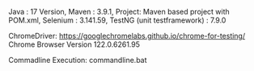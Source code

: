 Java : 17 Version, Maven :  3.9.1, Project: Maven based project with POM.xml, Selenium : 3.141.59, TestNG (unit testframework) : 7.9.0

ChromeDriver: https://googlechromelabs.github.io/chrome-for-testing/
Chrome Browser Version 122.0.6261.95

Commadline Execution: commandline.bat
